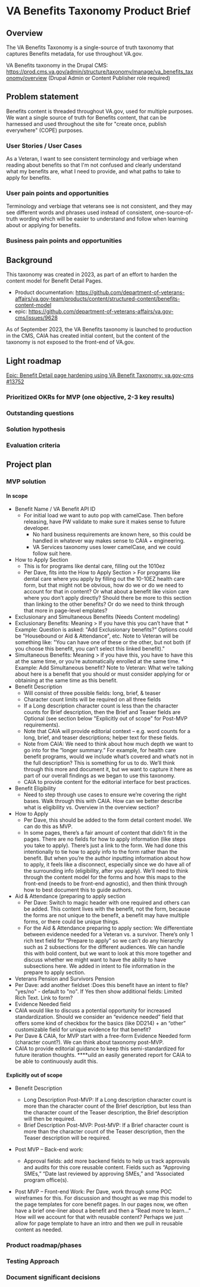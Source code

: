 # VA Benefits Taxonomy Product Brief

## Overview
The VA Benefits Taxonomy is a single-source of truth taxonomy that captures Benefits metadata, for use throughout VA.gov. 

VA Benefits taxonomy in the Drupal CMS:  
https://prod.cms.va.gov/admin/structure/taxonomy/manage/va_benefits_taxonomy/overview (Drupal Admin or Content Publisher role required)


## Problem statement
Benefits content is threaded throughout VA.gov, used for multiple purposes. We want a single source of truth for Benefits content, that can be harnessed and used throughout the site for "create once, publish everywhere" (COPE) purposes. 

### User Stories / User Cases
As a Veteran, I want to see consistent terminology and verbiage when reading about benefits so that I'm not confused and clearly understand what my benefits are, what I need to provide, and what paths to take to apply for benefits.

### User pain points and opportunities
Terminology and verbiage that veterans see is not consistent, and they may see different words and phrases used instead of consistent, one-source-of-truth wording which will be easier to understand and follow when learning about or applying for benefits.

### Business pain points and opportunities


## Background
This taxonomy was created in 2023, as part of an effort to harden the content model for Benefit Detail Pages.
* Product documentation: https://github.com/department-of-veterans-affairs/va.gov-team/products/content/structured-content/benefits-content-model
* epic: https://github.com/department-of-veterans-affairs/va.gov-cms/issues/9628

As of September 2023, the VA Benefits taxonomy is launched to production in the CMS, CAIA has created initial content, but the content of the taxonomy is not exposed to the front-end of VA.gov. 

## Light roadmap
[Epic: Benefit Detail page hardening using VA Benefit Taxonomy: va.gov-cms #13752
](https://github.com/department-of-veterans-affairs/va.gov-cms/issues/13752)


### Prioritized OKRs for MVP (one objective, 2-3 key results)

### Outstanding questions 

### Solution hypothesis

### Evaluation criteria 

## Project plan

### MVP solution

#### In scope

* Benefit Name / VA Benefit API ID
  * For initial load we want to auto pop with camelCase. Then before releasing, have PW validate to make sure it makes sense to future developer.
    * No hard business requirements are known here, so this could be handled in whatever way makes sense to CAIA + engineering.
    * VA Services taxonomy uses lower camelCase, and we could follow suit here.
* How to Apply Section
  *  This is for programs like dental care, filling out the 1010ez
    *  Per Dave, fits into the How to Apply Section > For programs like dental care where you apply by filling out the 10-10EZ health care form, but that might not be obvious, how do we or do we need to account for that in content? Or what about a benefit like vision care where you don’t apply directly? Should there be more to this section than linking to the other benefits? Or do we need to think through that more in page-level emplates?
*  Exclusionary and Simultaneous Benefits (Needs Content modeling)
  *  Exclusionary Benefits: Meaning > If you have this you can’t have that
    *  Example: Question is asked: "Add Exclusionary benefits?" Options could be "Housebound or Aid & Attendance", etc. Note to Veteran will be something like: "You can have one of these or the other, but not both (if you choose this benefit, you can’t select this linked benefit)."
  *  Simultaneous Benefits: Meaning > if you have this, you have to have this at the same time, or you’re automatically enrolled at the same time.
    *  Example: Add Simultaneous benefit? Note to Veteran: What we’re talking about here is a benefit that you should or must consider applying for or obtaining at the same time as this benefit.
* Benefit Description
  * Will consist of three possible fields: long, brief, & teaser
  * Character count limits will be required on all three fields
  * If a Long description character count is less than the character counts for Brief description, then the Brief and Teaser fields are Optional (see section below "Explicitly out of scope" for Post-MVP requirements).
  * Note that CAIA will provide editorial context – e.g. word counts for a long, brief, and teaser descriptions; helper text for these fields.
  * Note from CAIA: We need to think about how much depth we want to go into for the “longer summary.” For example, for health care benefit programs, would we include what’s covered and what’s not in the full description? This is something for us to do. We’ll think through this more and document it, but we want to capture it here as part of our overall findings as we began to use this taxonomy.
  * CAIA to provide content for the editorial interface for best practices.
* Benefit Eligibility
  * Need to step through use cases to ensure we’re covering the right bases. Walk through this with CAIA. How can we better describe what is eligibility vs. Overview in the overview section?
* How to Apply
  * Per Dave, this should be added to the form detail content model. We can do this as MVP.
  * In some pages, there’s a fair amount of content that didn’t fit in the pages. There are no fields for how to apply information (like steps you take to apply). There’s just  a link to the form. We had done this intentionally to tie how to apply info to the form rather than the benefit. But when you’re the author inputting information about how to apply, it feels like a disconnect, especially since we do have all of the surrounding  info (eligibility, after you apply). We’ll need to think through the content model for the forms and how this maps to the front-end (needs to be front-end agnostic), and then think through how to best document this to guide authors.
* Aid & Attendance (preparing to apply section
  * Per Dave: Switch to magic header with one required and others can be added. This content lives with the benefit, not the form, because the forms are not unique to the benefit, a benefit may have multiple forms, or there could be unique things.
  * For the Aid & Attendance preparing to apply section: We differentiate between evidence needed for a Veteran vs. a survivor. There’s only 1 rich text field for “Prepare to apply”
 so we can’t do any hierarchy such as 2 subsections for the different audiences. We can handle this with bold content, but we want to look at this more together and discuss whether we might want to have the ability to have subsections here. We added in intent to file information in the prepare to apply section. 
*  Veterans Pension and Survivors Pension
  *  Per Dave: add another fieldset :Does this benefit have an intent to file? "yes/no" - default to "no". If Yes then show additional fields: Limited Rich Text. Link to form?
*  Evidence Needed field
  *  CAIA would like to discuss a potential opportunity for increased standardization. Should we consider an “evidence needed” field that offers some kind of checkbox for the basics (like DD214) + an “other” customizable field for unique evidence for that benefit?
  *  Per Dave & CAIA, for MVP start with a free-form Evidence Needed form (character count?). We can think about taxonomy post-MVP.
  *  CAIA to provide editorial guidance to keep this semi-standardized for future iteration thoughts. ****uild an easily generated report for CAIA to be able to continuously audit this. 

#### Explicitly out of scope
* Benefit Description
  * Long Description Post-MVP: If a Long description character count is more than the character count of the Brief description, but less than the character count of the Teaser description, the Brief description will then be required.
  * Brief Description Post-MVP: Post-MVP: If a Brief character count is more than the character count of the Teaser description, then the Teaser description will be required.
 
* Post MVP – Back-end work:
  * Approval fields: add more backend fields to help us track approvals and audits for this core reusable content. Fields such as “Approving SMEs,” “Date last reviewed by approving SMEs,” and “Associated
 program office(s).  


*  Post MVP – Front-end Work: Per Dave, work through some POC wireframes for this. For discussion and thought as we map this model to the page templates for core benefit pages. In our pages now, we often have a brief one-liner about a benefit and then a “Read more to learn…” How will we account for that with reusable content? Perhaps we just allow for page template to have an intro and then we pull in reusable content as needed. 

### Product roadmap/phases

### Testing Approach

### Document significant decisions




